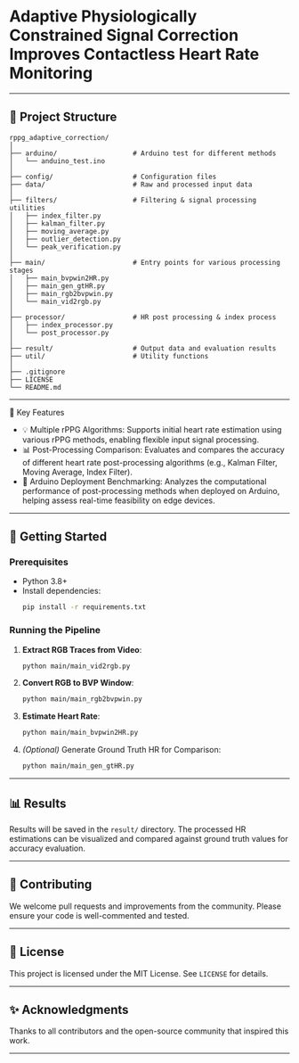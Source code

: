 # Adaptive Physiologically Constrained Signal Correction Improves Contactless Heart Rate Monitoring


---

## 🔧 Project Structure

```
rppg_adaptive_correction/
│
├── arduino/                   # Arduino test for different methods
│   └── anduino_test.ino
│
├── config/                    # Configuration files
├── data/                      # Raw and processed input data
│
├── filters/                   # Filtering & signal processing utilities
│   ├── index_filter.py
│   ├── kalman_filter.py
│   ├── moving_average.py
│   ├── outlier_detection.py
│   └── peak_verification.py
│
├── main/                      # Entry points for various processing stages
│   ├── main_bvpwin2HR.py
│   ├── main_gen_gtHR.py
│   ├── main_rgb2bvpwin.py
│   └── main_vid2rgb.py
│
├── processor/                 # HR post processing & index process
│   ├── index_processor.py
│   └── post_processor.py
│
├── result/                    # Output data and evaluation results
├── util/                      # Utility functions
│
├── .gitignore
├── LICENSE
└── README.md
```

---


🧠 Key Features
- 💡 Multiple rPPG Algorithms: Supports initial heart rate estimation using various rPPG methods, enabling flexible input signal processing.
- 📊 Post-Processing Comparison: Evaluates and compares the accuracy of different heart rate post-processing algorithms (e.g., Kalman Filter, Moving Average, Index Filter).
- 🔌 Arduino Deployment Benchmarking: Analyzes the computational performance of post-processing methods when deployed on Arduino, helping assess real-time feasibility on edge devices.

---

## 🚀 Getting Started

### Prerequisites

- Python 3.8+
- Install dependencies:
  ```bash
  pip install -r requirements.txt
  ```

### Running the Pipeline

1. **Extract RGB Traces from Video**:
   ```bash
   python main/main_vid2rgb.py
   ```

2. **Convert RGB to BVP Window**:
   ```bash
   python main/main_rgb2bvpwin.py
   ```

3. **Estimate Heart Rate**:
   ```bash
   python main/main_bvpwin2HR.py
   ```

4. *(Optional)* Generate Ground Truth HR for Comparison:
   ```bash
   python main/main_gen_gtHR.py
   ```

---

## 📊 Results

Results will be saved in the `result/` directory. The processed HR estimations can be visualized and compared against ground truth values for accuracy evaluation.

---

## 🤝 Contributing

We welcome pull requests and improvements from the community. Please ensure your code is well-commented and tested.

---

## 📄 License

This project is licensed under the MIT License. See `LICENSE` for details.

---

## ✨ Acknowledgments

Thanks to all contributors and the open-source community that inspired this work.

---